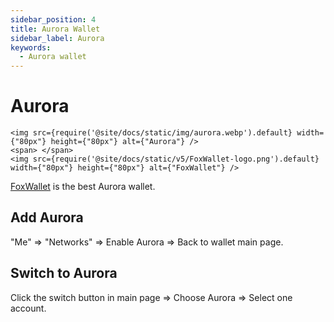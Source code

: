 ```yaml
---
sidebar_position: 4
title: Aurora Wallet
sidebar_label: Aurora
keywords:
  - Aurora wallet
---
```


# Aurora
```mdx-code-block
<img src={require('@site/docs/static/img/aurora.webp').default} width={"80px"} height={"80px"} alt={"Aurora"} />
<span> </span>
<img src={require('@site/docs/static/v5/FoxWallet-logo.png').default} width={"80px"} height={"80px"} alt={"FoxWallet"} />
```
[FoxWallet](https://foxwallet.com) is the best Aurora wallet.

## Add Aurora

"Me" => "Networks" => Enable Aurora => Back to wallet main page.

## Switch to Aurora

Click the switch button in main page => Choose Aurora => Select one
account.
